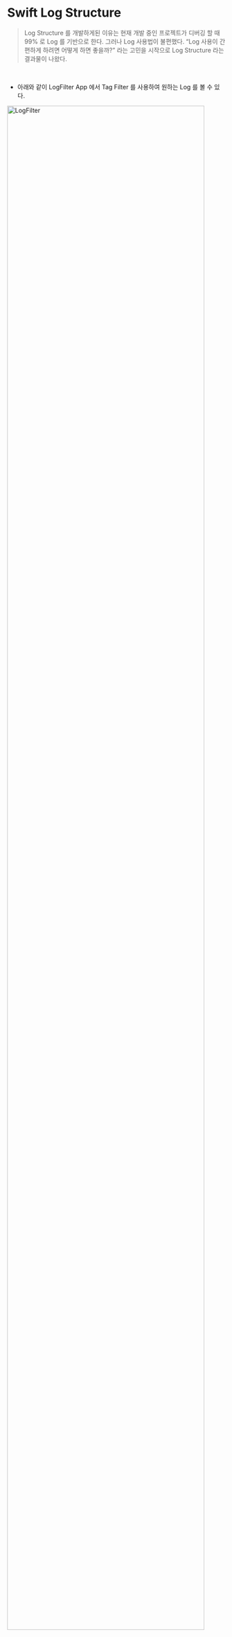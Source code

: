 # Swift Log Structure
> Log Structure 를 개발하게된 이유는 현재 개발 중인 프로젝트가 디버깅 할 때 99% 로 Log 를 기반으로 한다. 그러나 Log 사용법이 불편했다. “Log 사용이 간편하게 하려면 어떻게 하면 좋을까?” 라는 고민을 시작으로 Log Structure 라는 결과물이 나왔다.
<br>

- 아래와 같이 LogFilter App 에서 Tag Filter 를 사용하여 원하는 Log 를 볼 수 있다.

<img width="95%" alt="LogFilter" src="https://github.com/hgkim2024/Log/assets/163487894/70f4c489-7339-42d0-b3dc-a65be3483295">
<br>
<br>
<br>


### 사용법
---

```swift
Log.setLogLevel(LogLevel.DEBUG)
Log.tag(Tag.CALL).t("message")
Log.tag(Tag.GROUP).tag(Tag.URI).tag(Tag.FLOOR).e("message")
Log.tag([Tag.CALL, Tag.URI]).d("message")
Log.tag([Tag.MESSAGE, Tag.NOTIFY]).tag(Tag.URI).d("message")
Log.tag(Tag.CALL).tag([Tag.URI, Tag.NAME]).d("message")
```
<br>

### Tag
---
- 여러개 Tag 를 추가 할 수 있다.
- tag 입력은 Tag enum class 만 가능하며, 단일과 리스트 형태의 파라미터를 허용한다.
- Tag 를 설정하지 않으면 Tag.NONE 으로 할당된다.
- 기본 Dictionary 사용 시 간헐적으로 Tread Crash 발생하여 NSMutableDictionary 를 사용하여 TagId를 저장한다.

```swift
static func tag(_ tag: Tag, file: String = #file, line: Int = #line,function: String = #function) -> Log.Type {
    let key = getKey(file: file, line: line, function: function)
    setTags([tag], key: key)
    
    return Log.self
}


static func tag(_ tags: [Tag], file: String = #file, line: Int =#line, function: String = #function) -> Log.Type {
    let key = getKey(file: file, line: line, function: function)
    setTags(tags, key: key)
    
    return Log.self
}
```
<br>

### Tag Priority
---
- Tag enum Type 을 Int 로 지정하여 Tag를 오름차순으로 출력한다.

```swift
// MARK: - Log Tag
enum Tag: Int {
    // MARK: - 상위 테그
    case CALL
    case FLOOR
    case MESSAGE
    
    // MARK: - 하위 테그
    case URI
    case NAME
    
    // MARK: - NONE 태그
    case NONE
    
    var title: String {
        return switch self {
        case .MESSAGE:
            "MSG" // : Log Level 에 MESSAGE 가 있어 MSG 로 수정
        default:
            String(describing: self)
        }
    }
}
```
<br>

### Log Level
---
- Log Level 종류는 TRACE, DEBUG, WARNING, ERROR, FATAL 로 총 5가지 Level 이 있다.
- Log Level 종류에 앞 이니셜만 가져와 함수로 만들었다.
```swift
// trace
static func t(_ format: String, file: String = #file, line: Int =#line, function: String = #function) {
    printLog(format, logLevel: LogLevel.TRACE, file: file, line: line, function: function)
}

// debug
static func d(_ format: String, file: String = #file, line: Int =#line, function: String = #function) {
    printLog(format, logLevel: LogLevel.DEBUG, file: file, line: line, function: function)
}

// warning
static func w(_ format: String, file: String = #file, line: Int =#line, function: String = #function) {
    printLog(format, logLevel: LogLevel.WARNING, file: file, line: line, function: function)
}

// error
static func e(_ format: String, file: String = #file, line: Int =#line, function: String = #function) {
    printLog(format, logLevel: LogLevel.ERROR, file: file, line: line, function: function)
}

// fatal
static func f(_ format: String, file: String = #file, line: Int =#line, function: String = #function) {
    printLog(format, logLevel: LogLevel.FATAL, file: file, line: line, function: function)
}
```

<br>

### Print Log
---
- Log Class 에서 Log Level 을 설정하면 해당 기준으로 아래 Level 로그만 출력한다.
- Log Level 에 따라 print 될 때 “[LogLevel]” 이 가장 앞에 표기된다.
- 설정된 테그는 Log Level 뒤에 [Tag1][Tag2][Tag3] ... [TagN] 으로 표기된다.
- 회사에서는 LinphoneManager SDK 에서 Log 를 출력한다. 출력 결과는 NSLog 동일하다. 단지 SDK Log 는 일부 메세지를 가리거나 특정 처리가 들어간다.

```swift
static private func printLog(_ message: String, logLevel: LogLevel,file: String, line: Int, function: String) {
    let key = getKey(file: file, line: line, function: function)
    
    if isNotPrintLog(logLevel: logLevel) {
        logTagMap[key] = nil
        return
    }
    var tag = ""
    
    if logTagMap[key] == nil {
        logTagMap[key] = [Tag.NONE]
    }
    
    if  let tags = (logTagMap[key] as? [Tag])?.sorted(by: {$0.rawValue < $1.rawValue}) {
        for t in tags {
            tag += "[\(t.title)]"
        }
    }
    
    let fileName = URL(fileURLWithPath: file).lastPathComponent
    let content = "[\(logLevel.rawValue)] \(tag) [\(fileName)]:\(line) - \(function): \(message)"
    
    NSLog(content)
      LinphoneManager.instance().printLog(tag, message: content, l: logLevel.linphoneLogLevel)
    
    logTagMap[key] = nil
}
```

<br>

### Blog Link
---
- https://www.notion.so/Log-Structure-7ed8252e54314b389bf79f1da5beab97?pvs=4
